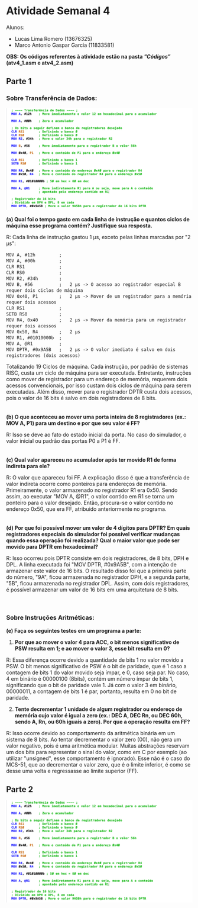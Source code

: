 # Atividade Semanal 4

Alunos:
- Lucas Lima Romero (13676325)
- Marco Antonio Gaspar Garcia (11833581)

**OBS: Os códigos referentes à atividade estão na pasta *"Códigos"* (atv4_1.asm e atv4_2.asm)**
## Parte 1
### Sobre Transferência de Dados:

![ERRO](Imagens/4-1.png)

**(a) Qual foi o tempo gasto em cada linha de instrução e quantos ciclos de máquina esse programa contém? Justifique sua resposta.**

R: Cada linha de instrução gastou 1 µs, exceto pelas linhas marcadas por "2 µs":

    MOV A, #12h         ;
	MOV A, #00h         ;
	CLR RS1 		    ; 
	CLR RS0             ;
	MOV R2, #34h        ;
	MOV B, #56          ;   2 µs -> O acesso ao registrador especial B requer dois ciclos de máquina
	MOV 0x40, P1 	    ;   2 µs -> Mover de um registrador para a memória requer dois acessos
	CLR RS1 		    ;
	SETB RS0            ;
	MOV R4, 0x40 	    ;   2 µs -> Mover da memória para um registrador requer dois acessos
	MOV 0x50, R4 	    ;   2 µs
	MOV R1, #01010000b  ;
	MOV A, @R1 	        ;
	MOV DPTR, #0x9A5B   ;   2 µs -> O valor imediato é salvo em dois registradores (dois acessos)

Totalizando 19 Ciclos de máquina. Cada instrução, por padrão de sistemas RISC, custa um ciclo de máquina para ser executada. Entretanto, instruções como mover de registrador para um endereço de memória, requerem dois acessos convencionais, por isso custam dois ciclos de máquina para serem executadas. Além disso, mover para o registrador DPTR custa dois acessos, pois o valor de 16 bits é salvo em dois registradores de 8 bits.
<br><br><br>
**(b) O que aconteceu ao mover uma porta inteira de 8 registradores (ex.: MOV A, P1) para um destino e por que seu valor é FF?**

R: Isso se deve ao fato do estado inicial da porta. No caso do simulador, o valor inicial ou padrão das portas P0 a P1 é FF.
<br><br><br>
**(c) Qual valor apareceu no acumulador após ter movido R1 de forma indireta para ele?**

R: O valor que apareceu foi FF. A explicação disso é que a transferência de valor indireta ocorre como ponteiros para endereços de memória. Primeiramente, o valor armazenado no registrador R1 era 0x50. Sendo assim, ao executar "MOV A, @R1", o valor contido em R1 se torna um ponteiro para o valor desejado. Então, procura-se o valor contido no endereço 0x50, que era FF, atribuido anteriormente no programa. 
<br><br><br>
**(d) Por que foi possível mover um valor de 4 dígitos para DPTR? Em quais registradores especiais do simulador foi possível verificar mudanças quando essa operação foi realizada? Qual o maior valor que pode ser movido para DPTR em hexadecimal?**

R: Isso ocorreu pois DPTR consiste em dois registradores, de 8 bits, DPH e DPL. A linha executada foi "MOV DPTR, #0x9A5B", com a intenção de armazenar este valor de 16 bits. O resultado disso foi que a primeira parte do número, "9A", ficou armazenada no registrador DPH, e a segunda parte, "5B", ficou armazenada no registrador DPL. Assim, com dois registradores, é possível armazenar um valor de 16 bits em uma arquitetura de 8 bits.
<br><br><br>

### Sobre Instruções Aritméticas:

**(e) Faça os seguintes testes em um programa a parte:**

1. **Por que ao mover o valor 4 para ACC, o bit menos significativo de PSW resulta em 1; e ao mover o valor 3, esse bit resulta em 0?**

R: Essa diferença ocorre devido a quantidade de bits 1 no valor movido a PSW. O bit menos significativo de PSW é o bit de paridade, que é 1 caso a contagem de bits 1 do valor movido seja ímpar, e 0, caso seja par. No caso, 4 em binário é 00000100 (8bits), contém um número ímpar de bits 1, significando que o bit de paridade vale 1. Já com o valor 3 em binário, 00000011, a contagem de bits 1 é par, portanto, resulta em 0 no bit de paridade.

2. **Tente decrementar 1 unidade de algum registrador ou endereço de memória cujo valor é igual a zero (ex.: DEC A, DEC Rn, ou DEC 60h, sendo A, Rn, ou 60h iguais a zero). Por que a operação resulta em FF?**

R: Isso ocorre devido ao comportamento da aritmética binária em um sistema de 8 bits. Ao tentar decrementar o valor zero (00), não gera um valor negativo, pois é uma aritmética modular. Muitas abstrações reservam um dos bits para representar o sinal do valor, como em C por exemplo (ao utilizar "unsigned", esse comportamento é ignorado). Esse não é o caso do MCS-51, que ao decrementar o valor zero, que é o limite inferior, é como se desse uma volta e regressasse ao limite superior (FF).

## Parte 2

![ERRO](Imagens/4-1.png)


